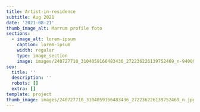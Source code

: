 ```yaml
---
title: Artist-in-residence
subtitle: Aug 2021
date: '2021-08-21'
thumb_image_alt: Marrum profile foto
sections:
  - image_alt: lorem-ipsum
    caption: lorem-ipsum
    width: regular
    type: image_section
    image: images/240727710_3104059166483436_272236226139752469_n-94009141.jpg
seo:
  title: ''
  description: ''
  robots: []
  extra: []
template: project
thumb_image: images/240727710_3104059166483436_272236226139752469_n.jpg
---
```

